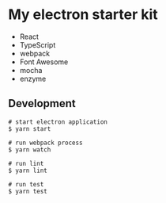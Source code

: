 # My electron starter kit

- React
- TypeScript
- webpack
- Font Awesome
- mocha
- enzyme

## Development

```
# start electron application
$ yarn start

# run webpack process
$ yarn watch

# run lint
$ yarn lint

# run test
$ yarn test
```
